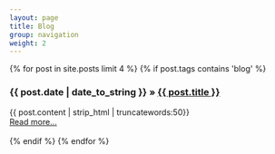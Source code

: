 ```yaml
---
layout: page
title: Blog
group: navigation
weight: 2
---
```





{% for post in site.posts limit 4 %}
  {% if post.tags contains 'blog' %}
    
<h3>{{ post.date | date_to_string }} &raquo; <a href="{{ BASE_PATH }}{{ post.url }}">{{ post.title }}</a></h3>
    
{{ post.content | strip_html | truncatewords:50}}<br>	<a href="{{ post.url }}">Read more...</a><br><br>
  {% endif %}
{% endfor %}

